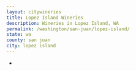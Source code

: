 ```yaml
---
layout: citywineries
title: Lopez Island Wineries
description: Wineries in Lopez Island, WA
permalink: /washington/san-juan/lopez-island/
state: wa
county: san juan
city: lopez island
---
```

-
